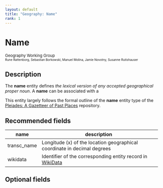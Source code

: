 ```yaml
---
layout: default
title: "Geography: Name"
rank: 1
---
```



# Name
<font size=2>Geography Working Group</font><br>
<font size=1>Rune Rattenborg, Sebastian Borkowski, Manuel Molina, Jamie Novotny,  Susanne Rutishauser</font>

## Description
The **name** entity defines _the lexical version of any accepted geographical proper noun_. A **name** can be associated with a 

This entity largely follows the formal outline of the **name** entity type of the [Pleiades: A Gazetteer of Past Places](pleiades.stoa.org) repository.

## Recommended fields

name | description
-----|---------------
transc_name | Longitude (x) of the location geographical coordinate in decimal degrees
wikidata | Identifier of the corresponding entity record in [WikiData](http://wikidata.org)

## Optional fields

